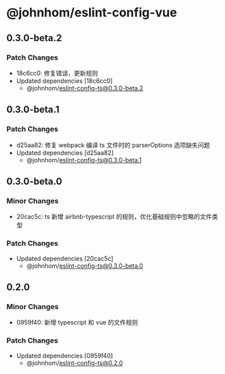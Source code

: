# @johnhom/eslint-config-vue

## 0.3.0-beta.2

### Patch Changes

- 18c6cc0: 修复错误，更新规则
- Updated dependencies [18c6cc0]
  - @johnhom/eslint-config-ts@0.3.0-beta.2

## 0.3.0-beta.1

### Patch Changes

- d25aa82: 修复 webpack 编译 ts 文件时的 parserOptions 选项缺失问题
- Updated dependencies [d25aa82]
  - @johnhom/eslint-config-ts@0.3.0-beta.1

## 0.3.0-beta.0

### Minor Changes

- 20cac5c: ts 新增 airbnb-typescript 的规则，优化基础规则中忽略的文件类型

### Patch Changes

- Updated dependencies [20cac5c]
  - @johnhom/eslint-config-ts@0.3.0-beta.0

## 0.2.0

### Minor Changes

- 0959f40: 新增 typescript 和 vue 的文件规则

### Patch Changes

- Updated dependencies [0959f40]
  - @johnhom/eslint-config-ts@0.2.0
